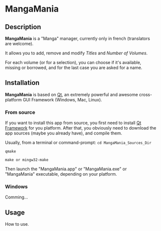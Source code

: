 MangaMania
==========

Description
-----------
**MangaMania** is a "Manga" manager, currently only in french (translators are welcome).

It allows you to add, remove and modify _Titles_ and _Number of Volumes_.

For each volume (or for a selection), you can choose if it's available, missing or borrowed, and for the last case you are asked for a name.

Installation
------------
**MangaMania** is based on [Qt](http://qt.nokia.com/), an extremely powerful and awesome cross-platform GUI Framework (Windows, Mac, Linux).

### From source ###
If you want to install this app from source, you first need to install [Qt Framework](http://qt.nokia.com/) for you platform.
After that, you obviously need to download the app sources (maybe you already have), and compile them.

Usually, from a terminal or command-prompt:
`cd MangaMania_Sources_Dir`

`qmake`

`make or mingw32-make`

Then launch the "MangaMania.app" or "MangaMania.exe" or "MangaMania" executable, depending on your platform.

### Windows ###
Comming...

Usage
-----
How to use.